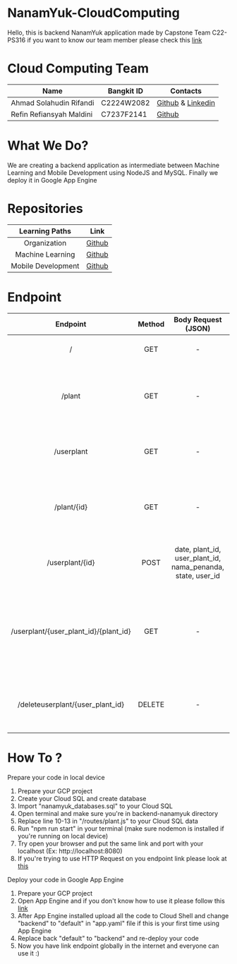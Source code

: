 # NanamYuk-CloudComputing
Hello, this is backend NanamYuk application made by Capstone Team C22-PS316
if you want to know our team member please check this [link](https://github.com/NanamYuk#team-member)

# Cloud Computing Team

|  Name | Bangkit ID | Contacts |
| ------------ | ------------ | ------------ |
| Ahmad Solahudin Rifandi | C2224W2082 | [Github](https://github.com/rifandii) & [Linkedin](https://www.linkedin.com/in/ahmadsolahudinrifandi/)  |
| Refin Refiansyah Maldini | C7237F2141| [Github](https://github.com/refinmaldini) |

# What We Do?
We are creating a backend application as intermediate between Machine Learning and Mobile Development using NodeJS and MySQL. Finally we deploy it in Google App Engine


# Repositories

|   Learning Paths   |                                Link                                |
| :----------------: | :----------------------------------------------------------------: |
|   Organization     |            [Github](https://github.com/NanamYuk)                   |
|  Machine Learning  |            [Github](https://github.com/NanamYuk/NanamYuk-ML)       |
| Mobile Development |            [Github](https://github.com/NanamYuk/NanamYuk-AndroidI) |


# Endpoint
|             		Endpoint            	| 	Method 	| 								Body Request (JSON)													|                                        Response Body (JSON)                                         |                                          Description                                          |
| :-----------------------------------:	| :-------: | :---------------------------------------------------------:	|:----------------------------------------------------------------------------------------------: 	| :-------------------------------------------------------------------------------------------: |
|                		/              			|   GET  		|  													-																	|                                  Response to this server is success                             	|                                        GET Request to the server                                       |
|          				/plant       					| 	GET  		| 													-																	|	id, nama, namaLatin, deskripsi, suhu, tanah, cahaya, kelembapan, rainfall, siram, image, tutorial |     GET Request to show all available plants      |
|        				/userplant     					|   GET  		| 													-																	|	date, plant_id, nama_penanda, state, user_id 																											| GET Request to show all plants that user have |
|          			/plant/{id}      				|  	GET  		| 													-																	|	id, nama, namaLatin, deskripsi, suhu, tanah, cahaya, kelembapan, rainfall, siram, image, tutorial |                        GET Request to specific plant that user choose                       |
| 						/userplant/{id} 					|   POST  	| date, plant_id, user_plant_id, nama_penanda, state, user_id |                                        Insert Successful                                         	|                        POST Request to add plant that user choose                        |
| /userplant/{user_plant_id}/{plant_id} |   GET  		| 													-																	|	nama_penanda, id, nama, namaLatin, deskripsi, suhu, tanah, cahaya, kelembapan, rainfall, siram, image, tutorial   |                        GET Request to show specific plant that user choose including nama penanda                        |
| 		/deleteuserplant/{user_plant_id}	|   DELETE  | 													-																	|                                        Delete Successful                                         |                        DELETE Request to remove plant that user choose                        |





# How To ?

Prepare your code in local device

1. Prepare your GCP project
2. Create your Cloud SQL and create database
3. Import "nanamyuk_databases.sql" to your Cloud SQL
4. Open terminal and make sure you're in backend-nanamyuk directory
5. Replace line 10-13 in "/routes/plant.js" to your Cloud SQL data
6. Run "npm run start" in your terminal (make sure nodemon is installed if you're running on local device)
7. Try open your browser and put the same link and port with your localhost (Ex: http://localhost:8080)
8. If you're trying to use HTTP Request on you endpoint link please look at [this](https://github.com/NanamYuk/backend#api-endpoint)


Deploy your code in Google App Engine
1. Prepare your GCP project
2. Open App Engine and if you don't know how to use it please follow this [link](https://cloud.google.com/appengine/docs/standard/nodejs/create-app)
3. After App Engine installed upload all the code to Cloud Shell and change "backend" to "default" in "app.yaml" file if this is your first time using App Engine
4. Replace back "default" to "backend" and re-deploy your code
5. Now you have link endpoint globally in the internet and everyone can use it :)
